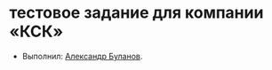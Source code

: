 # тестовое задание для компании «КСК»

* Выполнил: [Александр Буланов](https://up.htmlacademy.ru/javascript/19/user/593835).
